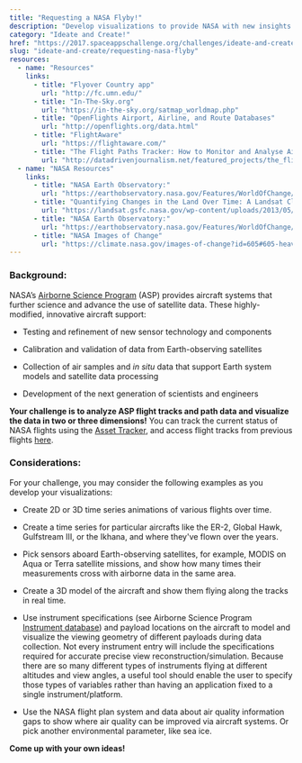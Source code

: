 ```yaml
---
title: "Requesting a NASA Flyby!"
description: "Develop visualizations to provide NASA with new insights into airborne flights missions."
category: "Ideate and Create!"
href: "https://2017.spaceappschallenge.org/challenges/ideate-and-create/requesting-nasa-flyby"
slug: "ideate-and-create/requesting-nasa-flyby"
resources: 
  - name: "Resources"
    links: 
      - title: "Flyover Country app"
        url: "http://fc.umn.edu/" 
      - title: "In-The-Sky.org"
        url: "https://in-the-sky.org/satmap_worldmap.php" 
      - title: "OpenFlights Airport, Airline, and Route Databases"
        url: "http://openflights.org/data.html" 
      - title: "FlightAware"
        url: "https://flightaware.com/" 
      - title: "The Flight Paths Tracker: How to Monitor and Analyse Air Traffic Above Individual Locations"
        url: "http://datadrivenjournalism.net/featured_projects/the_flight_paths_tracker_how_to_monitor_and_analyse_air_traffic" 
  - name: "NASA Resources"
    links: 
      - title: "NASA Earth Observatory:"
        url: "https://earthobservatory.nasa.gov/Features/WorldOfChange/" 
      - title: "Quantifying Changes in the Land Over Time: A Landsat Classroom Activity"
        url: "https://landsat.gsfc.nasa.gov/wp-content/uploads/2013/05/Landsat_QuantifyChanges.pdf" 
      - title: "NASA Earth Observatory:"
        url: "https://earthobservatory.nasa.gov/Features/WorldOfChange/cape_cod.php" 
      - title: "NASA Images of Change"
        url: "https://climate.nasa.gov/images-of-change?id=605#605-heavy-rains-flood-peru" 
---
```


### **Background:**

NASA’s [Airborne Science Program](https://airbornescience.nasa.gov) (ASP)
provides aircraft systems that further science and advance the use of
satellite data. These highly-modified, innovative aircraft support:

  * Testing and refinement of new sensor technology and components  

  * Calibration and validation of data from Earth-observing satellites  

  * Collection of air samples and _in situ_ data that support Earth system models and satellite data processing  

  * Development of the next generation of scientists and engineers

**Your challenge is to analyze ASP flight tracks and path data and visualize the data in two or three dimensions!** You can track the current status of NASA flights using the [Asset Tracker](https://airbornescience.nasa.gov/tracker/#!/status/list), and access flight tracks from previous flights [here](https://asp-archive.arc.nasa.gov/). 

### **Considerations:**

For your challenge, you may consider the following examples as you develop
your visualizations:

  * Create 2D or 3D time series animations of various flights over time.   

  * Create a time series for particular aircrafts like the ER-2, Global Hawk, Gulfstream III, or the Ikhana, and where they've flown over the years.  

  * Pick sensors aboard Earth-observing satellites, for example, MODIS on Aqua or Terra satellite missions, and show how many times their measurements cross with airborne data in the same area.  

  * Create a 3D model of the aircraft and show them flying along the tracks in real time.  

  * Use instrument specifications (see Airborne Science Program [Instrument database](https://airbornescience.nasa.gov/instrument/all)) and payload locations on the aircraft to model and visualize the viewing geometry of different payloads during data collection. Not every instrument entry will include the specifications required for accurate precise view reconstruction/simulation. Because there are so many different types of instruments flying at different altitudes and view angles, a useful tool should enable the user to specify those types of variables rather than having an application fixed to a single instrument/platform.  

  * Use the NASA flight plan system and data about air quality information gaps to show where air quality can be improved via aircraft systems. Or pick another environmental parameter, like sea ice.

**Come up with your own ideas!**


